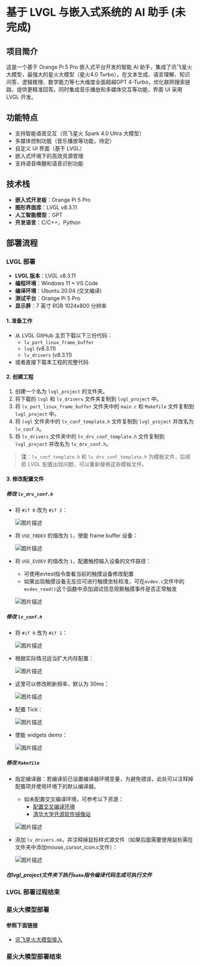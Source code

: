 # 基于 LVGL 与嵌入式系统的 AI 助手 (未完成)

## 项目简介
这是一个基于 Orange Pi 5 Pro 嵌入式平台开发的智能 AI 助手，集成了讯飞星火大模型，最强大的星火大模型（星火4.0 Turbo），在文本生成、语言理解、知识问答、逻辑推理、数学能力等七大维度全面超越GPT 4-Turbo，优化联网搜索链路，提供更精准回答。同时集成音乐播放和多媒体交互等功能，界面 UI 采用 LVGL 开发。

## 功能特点
- 支持智能语音交互（讯飞星火 Spark 4.0 Ultra 大模型）
- 多媒体控制功能（音乐播放等功能，待定）
- 自定义 UI 界面（基于 LVGL）
- 嵌入式环境下的高效资源管理
- 支持语音唤醒和语音识别功能

## 技术栈
- **嵌入式开发板**：Orange Pi 5 Pro
- **图形界面库**：LVGL v8.3.11
- **人工智能模型**：GPT
- **开发语言**：C/C++，Python

## 部署流程

### LVGL 部署

- **LVGL 版本**：LVGL v8.3.11
- **编程环境**：Windows 11 + VS Code
- **编译环境**：Ubuntu 20.04 (交叉编译)
- **测试平台**：Orange Pi 5 Pro
- **显示屏**：7 英寸 RGB 1024x800 分辨率

#### 1. 准备工作
   - 从 LVGL GitHub 主页下载以下三份代码：
      - `lv_port_linux_frame_buffer`
      - `lvgl` (v8.3.11)
      - `lv_drivers` (v8.3.11)
   - 或者直接下载本工程的完整代码

#### 2. 创建工程

   1. 创建一个名为 `lvgl_project` 的文件夹。
   2. 将下载的 `lvgl` 和 `lv_drivers` 文件夹复制到 `lvgl_project` 中。
   3. 将 `lv_port_linux_frame_buffer` 文件夹中的 `main.c` 和 `Makefile` 文件复制到 `lvgl_project` 中。
   4. 将 `lvgl` 文件夹中的 `lv_conf_template.h` 文件复制到 `lvgl_project` 并改名为 `lv_conf.h`。
   5. 将 `lv_drivers` 文件夹中的 `lv_drv_conf_template.h` 文件复制到 `lvgl_project` 并改名为 `lv_drv_conf.h`。

   > **注**：`lv_conf_template.h` 和 `lv_drv_conf_template.h` 为模板文件，后续若 LVGL 配置出现问题，可以重新替换这些模板文件。

#### 3. 修改配置文件

##### 修改 `lv_drv_conf.h`

- 将 `#if 0` 改为 `#if 1`：
  
  ![图片描述](assets/lv_drv_con.png)

- 将 `USE_FBDEV` 的值改为 `1`，使能 frame buffer 设备：
  
  ![图片描述](assets/fbdev.png)
  
- 将 `USE_EVDEV` 的值改为 `1`，配置触控输入设备的文件路径：
   - 可使用evtest指令查看当前的触摸设备修改配置
   - 如果出现触摸设备无反应可进行触摸坐标校准，可在`evdev.c`文件中的`evdev_read()`这个函数中添加调试信息观察触摸事件是否正常触发

  ![图片描述](assets/USE_EVDEV.png)
  
##### 修改 `lv_conf.h`

- 将 `#if 0` 改为 `#if 1`：
  
  ![图片描述](assets/lv_conf.png)
  
- 根据实际情况适当扩大内存配置：

  ![图片描述](assets/mem.png)
  
- 这里可以修改刷新频率，默认为 30ms：

  ![图片描述](assets/MS.png)
  
- 配置 Tick：

  ![图片描述](assets/tick.png)
  
- 使能 widgets demo：

  ![图片描述](assets/use_demo.png)

##### 修改 `Makefile`

- 指定编译器：若编译前已设置编译器环境变量，为避免错误，此处可以注释掉配置项并使用环境下的默认编译器。

  - 如未配置交叉编译环境，可参考以下资源：
     - [配置交叉编译环境](https://blog.csdn.net/m0_53809203/article/details/134236670)
     - [清华大学开源软件镜像站](https://mirrors.tuna.tsinghua.edu.cn/armbian-releases/_toolchain/?C=N&O=A)

  ![图片描述](assets/gcc.png)

- 添加 `lv_drivers.mk`，并注释掉鼠标样式源文件（如果后面需要使用鼠标需在文件夹中添加mouse_cursor_icon.c文件）：

  ![图片描述](assets/mk.png)

##### 在lvgl_project文件夹下执行`make`指令编译代码生成可执行文件
### LVGL 部署过程结束

### 星火大模型部署

#### 参照下面链接

- [讯飞星火大模型接入](https://github.com/iflytek/spark-ai-python)

### 星火大模型部署结束
